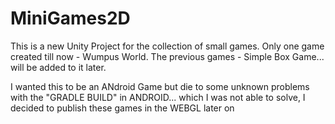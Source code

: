 # MiniGames2D

This is a new Unity Project for the collection of small games.
Only one game created till now - Wumpus World.
The previous games - Simple Box Game... will be added to it later.

I wanted this to be an ANdroid Game but die to some unknown problems with the "GRADLE BUILD" in ANDROID... which I was not able to solve, I decided to publish these games in the WEBGL later on

